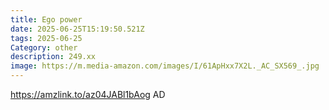 ```yaml
---
title: Ego power
date: 2025-06-25T15:19:50.521Z
tags: 2025-06-25
Category: other
description: 249.xx
image: https://m.media-amazon.com/images/I/61ApHxx7X2L._AC_SX569_.jpg
---
```

https://amzlink.to/az04JABl1bAog
AD